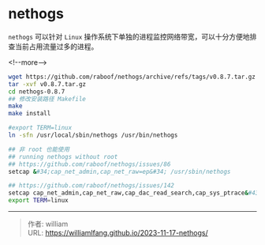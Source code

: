 # nethogs


`nethogs` 可以针对 `Linux` 操作系统下单独的进程监控网络带宽，可以十分方便地排查当前占用流量过多的进程。

&lt;!--more--&gt;

```bash
wget https://github.com/raboof/nethogs/archive/refs/tags/v0.8.7.tar.gz
tar -xvf v0.8.7.tar.gz
cd nethogs-0.8.7
## 修改安装路径 Makefile
make
make install

#export TERM=linux
ln -sfn /usr/local/sbin/nethogs /usr/bin/nethogs

## 非 root 也能使用
## running nethogs without root
## https://github.com/raboof/nethogs/issues/86
setcap &#34;cap_net_admin,cap_net_raw=ep&#34; /usr/sbin/nethogs

## https://github.com/raboof/nethogs/issues/142
setcap cap_net_admin,cap_net_raw,cap_dac_read_search,cap_sys_ptrace&#43;ep /usr/local/sbin/nethogs
export TERM=linux
```


---

> 作者: william  
> URL: https://williamlfang.github.io/2023-11-17-nethogs/  

